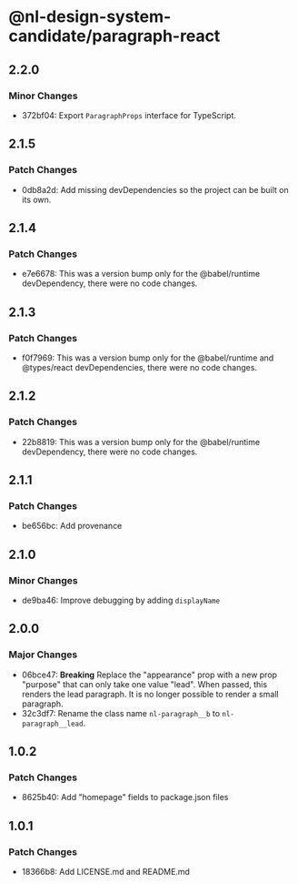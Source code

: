# @nl-design-system-candidate/paragraph-react

## 2.2.0

### Minor Changes

- 372bf04: Export `ParagraphProps` interface for TypeScript.

## 2.1.5

### Patch Changes

- 0db8a2d: Add missing devDependencies so the project can be built on its own.

## 2.1.4

### Patch Changes

- e7e6678: This was a version bump only for the @babel/runtime devDependency, there were no code changes.

## 2.1.3

### Patch Changes

- f0f7969: This was a version bump only for the @babel/runtime and @types/react devDependencies, there were no code changes.

## 2.1.2

### Patch Changes

- 22b8819: This was a version bump only for the @babel/runtime devDependency, there were no code changes.

## 2.1.1

### Patch Changes

- be656bc: Add provenance

## 2.1.0

### Minor Changes

- de9ba46: Improve debugging by adding `displayName`

## 2.0.0

### Major Changes

- 06bce47: **Breaking** Replace the "appearance" prop with a new prop "purpose" that can only take one value "lead". When passed, this renders the lead paragraph. It is no longer possible to render a small paragraph.
- 32c3df7: Rename the class name `nl-paragraph__b` to `nl-paragraph__lead`.

## 1.0.2

### Patch Changes

- 8625b40: Add "homepage" fields to package.json files

## 1.0.1

### Patch Changes

- 18366b8: Add LICENSE.md and README.md
